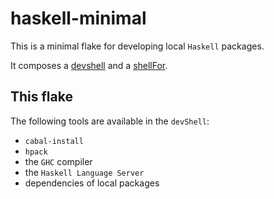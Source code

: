 # haskell-minimal

This is a minimal flake for developing local `Haskell` packages.

It composes a [devshell](https://github.com/numtide/devshell) and a [shellFor](https://nixos.wiki/wiki/Haskell#Using_shellFor_.28multiple_packages.29).

## This flake

The following tools are available in the `devShell`:

- `cabal-install`
- `hpack`
- the `GHC` compiler
- the `Haskell Language Server`
- dependencies of local packages

